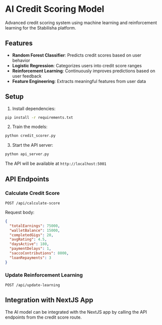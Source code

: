 # AI Credit Scoring Model

Advanced credit scoring system using machine learning and reinforcement learning for the Stabilisha platform.

## Features

- **Random Forest Classifier**: Predicts credit scores based on user behavior
- **Logistic Regression**: Categorizes users into credit score ranges
- **Reinforcement Learning**: Continuously improves predictions based on user feedback
- **Feature Engineering**: Extracts meaningful features from user data

## Setup

1. Install dependencies:
```bash
pip install -r requirements.txt
```

2. Train the models:
```bash
python credit_scorer.py
```

3. Start the API server:
```bash
python api_server.py
```

The API will be available at `http://localhost:5001`

## API Endpoints

### Calculate Credit Score
```
POST /api/calculate-score
```

Request body:
```json
{
  "totalEarnings": 75000,
  "walletBalance": 15000,
  "completedGigs": 20,
  "avgRating": 4.5,
  "daysActive": 180,
  "paymentDelays": 1,
  "saccoContributions": 8000,
  "loanRepayments": 3
}
```

### Update Reinforcement Learning
```
POST /api/update-learning
```

## Integration with NextJS App

The AI model can be integrated with the NextJS app by calling the API endpoints from the credit score route.